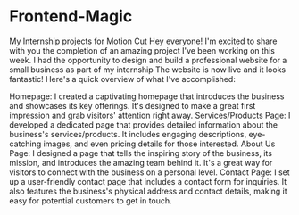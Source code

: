 # Frontend-Magic
My Internship projects for Motion Cut
Hey everyone! I'm excited to share with you the completion of an amazing project I've been working on this week.
I had the opportunity to design and build a professional website for a small business as part of my internship
The website is now live and it looks fantastic! Here's a quick overview of what I've accomplished:

Homepage: I created a captivating homepage that introduces the business and showcases its key offerings. It's designed to make a great first impression and grab visitors' attention right away.
Services/Products Page: I developed a dedicated page that provides detailed information about the business's services/products. It includes engaging descriptions, eye-catching images, and even pricing details for those interested.
About Us Page: I designed a page that tells the inspiring story of the business, its mission, and introduces the amazing team behind it. It's a great way for visitors to connect with the business on a personal level.
Contact Page: I set up a user-friendly contact page that includes a contact form for inquiries. It also features the business's physical address and contact details, making it easy for potential customers to get in touch.
